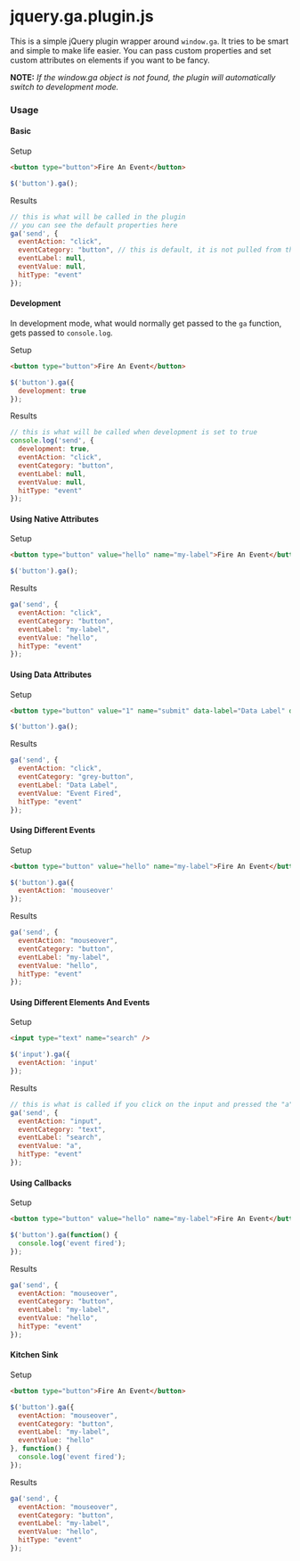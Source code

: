 jquery.ga.plugin.js
====================

This is a simple jQuery plugin wrapper around `window.ga`. It tries to be smart and simple to make life easier. You can pass custom properties and set custom attributes on elements if you want to be fancy.

**NOTE:** *If the window.ga object is not found, the plugin will automatically switch to development mode.*

### Usage

#### Basic

Setup

```html
<button type="button">Fire An Event</button>
```

```javascript
$('button').ga();
```

Results

```javascript
// this is what will be called in the plugin
// you can see the default properties here
ga('send', {
  eventAction: "click",
  eventCategory: "button", // this is default, it is not pulled from the button type
  eventLabel: null,
  eventValue: null,
  hitType: "event"
});
```

#### Development

In development mode, what would normally get passed to the `ga` function, gets passed to `console.log`.

Setup

```html
<button type="button">Fire An Event</button>
```

```javascript
$('button').ga({
  development: true
});
```

Results

```javascript
// this is what will be called when development is set to true
console.log('send', {
  development: true,
  eventAction: "click",
  eventCategory: "button",
  eventLabel: null,
  eventValue: null,
  hitType: "event"
});
```

#### Using Native Attributes

Setup

```html
<button type="button" value="hello" name="my-label">Fire An Event</button>
```

```javascript
$('button').ga();
```

Results

```javascript
ga('send', {
  eventAction: "click",
  eventCategory: "button",
  eventLabel: "my-label",
  eventValue: "hello",
  hitType: "event"
});
```

#### Using Data Attributes

Setup

```html
<button type="button" value="1" name="submit" data-label="Data Label" data-value="Event Fired" data-category="grey-button">Fire An Event</button>
```

```javascript
$('button').ga();
```

Results

```javascript
ga('send', {
  eventAction: "click",
  eventCategory: "grey-button",
  eventLabel: "Data Label",
  eventValue: "Event Fired",
  hitType: "event"
});
```

#### Using Different Events

Setup

```html
<button type="button" value="hello" name="my-label">Fire An Event</button>
```

```javascript
$('button').ga({
  eventAction: 'mouseover'
});
```

Results

```javascript
ga('send', {
  eventAction: "mouseover",
  eventCategory: "button",
  eventLabel: "my-label",
  eventValue: "hello",
  hitType: "event"
});
```

#### Using Different Elements And Events

Setup

```html
<input type="text" name="search" />
```

```javascript
$('input').ga({
  eventAction: 'input'
});
```

Results

```javascript
// this is what is called if you click on the input and pressed the "a" key
ga('send', {
  eventAction: "input",
  eventCategory: "text",
  eventLabel: "search",
  eventValue: "a",
  hitType: "event"
});
```

#### Using Callbacks

Setup

```html
<button type="button" value="hello" name="my-label">Fire An Event</button>
```

```javascript
$('button').ga(function() {
  console.log('event fired');
});
```

Results

```javascript
ga('send', {
  eventAction: "mouseover",
  eventCategory: "button",
  eventLabel: "my-label",
  eventValue: "hello",
  hitType: "event"
});
```

#### Kitchen Sink

Setup

```html
<button type="button">Fire An Event</button>
```

```javascript
$('button').ga({
  eventAction: "mouseover",
  eventCategory: "button",
  eventLabel: "my-label",
  eventValue: "hello"
}, function() {
  console.log('event fired');
});
```

Results

```javascript
ga('send', {
  eventAction: "mouseover",
  eventCategory: "button",
  eventLabel: "my-label",
  eventValue: "hello",
  hitType: "event"
});
```